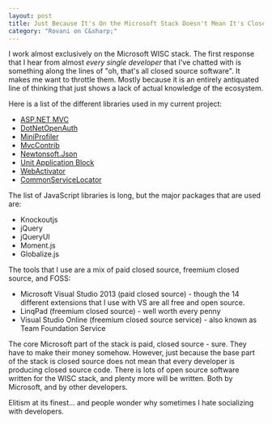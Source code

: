 ```yaml
---
layout: post
title: Just Because It's On the Microsoft Stack Doesn't Mean It's Closed Source
category: "Rovani on C&sharp;"
---
```


I work almost exclusively on the Microsoft WISC stack. The first response that I hear from almost _every single developer_ that I've
chatted with is something along the lines of "oh, that's all closed source software". It makes me want to throttle them.
Mostly because it is an entirely antiquated line of thinking that just shows a lack of actual knowledge of the ecosystem.

Here is a list of the different libraries used in my current project:

- [ASP.NET MVC](http://aspnetwebstack.codeplex.com/)
- [DotNetOpenAuth](https://github.com/DotNetOpenAuth/DotNetOpenAuth)
- [MiniProfiler](https://github.com/SamSaffron/MiniProfiler)
- [MvcContrib](http://mvccontrib.codeplex.com/SourceControl/latest)
- [Newtonsoft.Json](https://github.com/JamesNK/Newtonsoft.Json)
- [Unit Application Block](http://unity.codeplex.com/SourceControl/latest)
- [WebActivator](http://unity.codeplex.com/SourceControl/latest)
- [CommonServiceLocator](http://commonservicelocator.codeplex.com/SourceControl/latest)

The list of JavaScript libraries is long, but the major packages that are used are:

- Knockoutjs
- jQuery
- jQueryUI
- Moment.js
- Globalize.js

The tools that I use are a mix of paid closed source, freemium closed source, and FOSS:

- Microsoft Visual Studio 2013 (paid closed source) - though the 14 different extensions that I use with VS are all free and open source.
- LinqPad (freemium closed source) - well worth every penny
- Visual Studio Online (freemium closed source service) - also known as Team Foundation Service

The core Microsoft part of the stack is paid, closed source - sure. They have to make their money somehow. However, just because the
base part of the stack is closed source does not mean that every developer is producing closed source code. There is lots of open source
software written for the WISC stack, and plenty more will be written. Both by Microsoft, and by other developers.

Elitism at its finest&hellip; and people wonder why sometimes I hate socializing with developers.